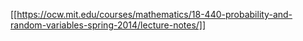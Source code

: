 [[https://ocw.mit.edu/courses/mathematics/18-440-probability-and-random-variables-spring-2014/lecture-notes/]]